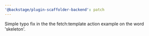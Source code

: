 ```yaml
---
'@backstage/plugin-scaffolder-backend': patch
---
```


Simple typo fix in the the fetch:template action example on the word 'skeleton'.
